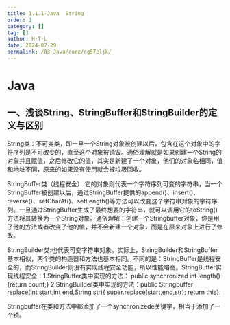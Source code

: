 ```yaml
---
title: 1.1.1-Java  String
order: 1
category: []
tag: []
author: H·T·L
date: 2024-07-29
permalink: /03-Java/core/cg57eljk/
---
```

# Java

## 一、浅谈String、StringBuffer和StringBuilder的定义与区别

String类：不可变类，即一旦一个String对象被创建以后，包含在这个对象中的字符序列是不可改变的，直至这个对象被销毁。通俗理解就是如果创建一个String的对象并且赋值，之后修改它的值，其实是新建了一个对象，他们的对象名相同，值和地址不同，原来的如果没有使用就会被垃圾回收。

StringBuffer类（线程安全）:它的对象则代表一个字符序列可变的字符串，当一个StringBuffer被创建以后，通过StringBuffer提供的append()、insert()、reverse()、setCharAt()、setLength()等方法可以改变这个字符串对象的字符序列。一旦通过StringBuffer生成了最终想要的字符串，就可以调用它的toString()方法将其转换为一个String对象。通俗理解：创建一个Stringbuffer对象，你是用了他的方法或者改变了他的值，并不会新建一个对象，而是在原来对象上进行了修改。

StringBuilder类:也代表可变字符串对象。实际上，StringBuilder和StringBuffer基本相似，两个类的构造器和方法也基本相同。不同的是：StringBuffer是线程安全的，而StringBuilder则没有实现线程安全功能，所以性能略高。StringBuffer实现线程安全：1.StringBuffer类中实现的方法： public synchronized int length(){return count;}  2.StringBuilder类中实现的方法：public Stringbuffer replace(int start,int end,String str){ super.replace(start,end,str); return this}.

Stringbuffer在类和方法中都添加了一个synchronizede关键字，相当于添加了一个锁。

